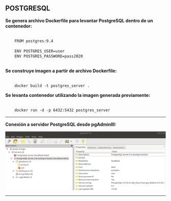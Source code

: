 POSTGRESQL
---------------------------------------------------------------------------------------------------------


**Se genera archivo Dockerfile para levantar PostgreSQL dentro de un contenedor:**

```

    FROM postgres:9.4

    ENV POSTGRES_USER=user
    ENV POSTGRES_PASSWORD=pass2020


```

**Se construye imagen a partir de archivo Dockerfile:**

```

    docker build -t postgres_server .

```

**Se levanta contenedor utilizando la imagen generada previamente:**

```

    docker run -d -p 6432:5432 postgres_server

```

---------------------------------------------------------------------------------------------------------

**Conexión a servidor PostgreSQL desde pgAdminIII:**

![Screenshot pdAdminIII](../screenshots/postgres-with-docker.png)


---------------------------------------------------------------------------------------------------------
